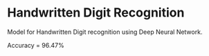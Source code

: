 # Handwritten Digit Recognition
Model for Handwritten Digit recognition using Deep Neural Network.

Accuracy = 96.47% 
